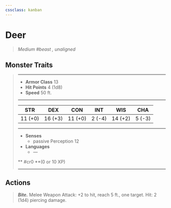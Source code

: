 ```yaml
---
cssclass: kanban
---
```


# Deer
>*Medium #beast , unaligned*
## Monster Traits
>___
>- **Armor Class** 13
>- **Hit Points** 4 (1d8)
>- **Speed** 50 ft.
>___
>|STR|DEX|CON|INT|WIS|CHA|
>|:---:|:---:|:---:|:---:|:---:|:---:|
>|11 (+0)|16 (+3)|11 (+0)|2 (-4)|14 (+2)|5 (-3)|
>___
>- **Senses**
>	 - passive Perception 12
>- **Languages**
>	 - —
>
> ** #cr0 **(0 or 10 XP)
>___
## Actions
>***Bite.*** Melee Weapon Attack: +2 to hit, reach 5 ft., one target. Hit: 2 (1d4) piercing damage.